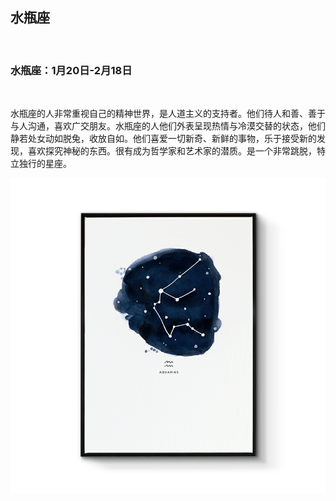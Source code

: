 ## 水瓶座

&nbsp;

### 水瓶座：1月20日-2月18日

&nbsp;

水瓶座的人非常重视自己的精神世界，是人道主义的支持者。他们待人和善、善于与人沟通，喜欢广交朋友。水瓶座的人他们外表呈现热情与冷漠交替的状态，他们静若处女动如脱兔，收放自如。他们喜爱一切新奇、新鲜的事物，乐于接受新的发现，喜欢探究神秘的东西。很有成为哲学家和艺术家的潜质。是一个非常跳脱，特立独行的星座。

![](images/shuiping.png)